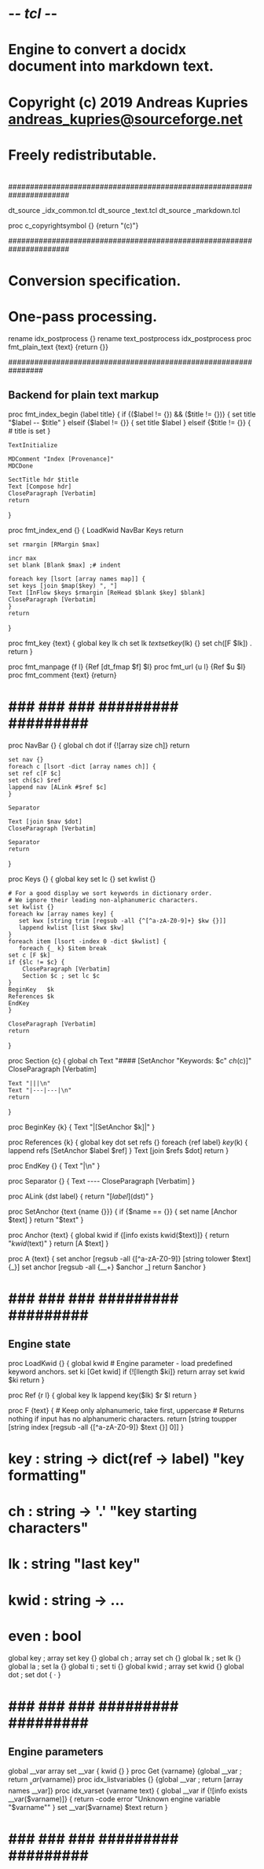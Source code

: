 # -*- tcl -*-
# Engine to convert a docidx document into markdown text.
#
# Copyright (c) 2019 Andreas Kupries <andreas_kupries@sourceforge.net>
# Freely redistributable.
#
######################################################################

dt_source _idx_common.tcl
dt_source _text.tcl
dt_source _markdown.tcl

proc c_copyrightsymbol {} {return "(c)"}

######################################################################
# Conversion specification.
# One-pass processing.

rename idx_postprocess {}
rename text_postprocess idx_postprocess
proc   fmt_plain_text {text} {return {}}

################################################################
## Backend for plain text markup

proc fmt_index_begin {label title} {
    if {($label != {}) && ($title != {})} {
	set title "$label -- $title"
    } elseif {$label != {}} {
	set title $label
    } elseif {$title != {}} {
	 # title is set
    }

    TextInitialize

    MDComment "Index [Provenance]"
    MDCDone

    SectTitle hdr $title
    Text [Compose hdr]
    CloseParagraph [Verbatim]
    return
}

proc fmt_index_end {} {
    LoadKwid
    NavBar
    Keys
    return
    
    set rmargin [RMargin $max]

    incr max
    set blank [Blank $max] ;# indent

    foreach key [lsort [array names map]] {
	set keys [join $map($key) ", "]
	Text [InFlow $keys $rmargin [ReHead $blank $key] $blank]
	CloseParagraph [Verbatim]
    }
    return
}

proc fmt_key {text} {
    global key lk ch
    set lk $text
    set key($lk) {}
    set ch([F $lk]) .
    return
}

proc fmt_manpage {f l} {Ref [dt_fmap $f] $l}
proc fmt_url     {u l} {Ref $u           $l}
proc fmt_comment {text}       {return}

# ### ### ### ######### ######### #########

proc NavBar {} {
    global ch dot
    if {![array size ch]} return
    
    set nav {}
    foreach c [lsort -dict [array names ch]] {
	set ref c[F $c]
	set ch($c) $ref
	lappend nav [ALink #$ref $c]
    }

    Separator
    
    Text [join $nav $dot]
    CloseParagraph [Verbatim]

    Separator
    return
}

proc Keys {} {
    global key
    set lc {}
    set kwlist {}

    # For a good display we sort keywords in dictionary order.
    # We ignore their leading non-alphanumeric characters.
    set kwlist {}
    foreach kw [array names key] {
       set kwx [string trim [regsub -all {^[^a-zA-Z0-9]+} $kw {}]]
       lappend kwlist [list $kwx $kw]
    }
    foreach item [lsort -index 0 -dict $kwlist] {
       foreach {_ k} $item break
	set c [F $k]
	if {$lc != $c} {
	    CloseParagraph [Verbatim]
	    Section $c ; set lc $c
	}
	BeginKey   $k
	References $k
	EndKey
    }

    CloseParagraph [Verbatim]
    return

}

proc Section {c} {
    global ch
    Text "#### [SetAnchor "Keywords: $c" $ch($c)]"
    CloseParagraph [Verbatim]

    Text "|||\n"
    Text "|---|---|\n"
    return
}

proc BeginKey {k} {
    Text "|[SetAnchor $k]|"
}

proc References {k} {
    global key dot
    set refs {}
    foreach {ref label} $key($k) {
	lappend refs [SetAnchor $label $ref]
    }
    Text [join $refs $dot]
    return
}

proc EndKey {} {
    Text "|\n"
}

proc Separator {} {
    Text ----
    CloseParagraph [Verbatim]
}

proc ALink {dst label} { return "\[$label]($dst)" }

proc SetAnchor {text {name {}}} {
    if {$name == {}} { set name [Anchor $text] }
    return "<a name='$name'></a>$text"
}

proc Anchor {text} {
    global kwid
    if {[info exists kwid($text)]} {
	return "$kwid($text)"
    }
    return [A $text]
}

proc A {text} {
    set anchor [regsub -all {[^a-zA-Z0-9]} [string tolower $text] {_}]
    set anchor [regsub -all {__+} $anchor _]
    return $anchor
}

# ### ### ### ######### ######### #########
## Engine state

proc LoadKwid {} {
    global kwid
    # Engine parameter - load predefined keyword anchors.
    set             ki [Get kwid]
    if {![llength  $ki]} return
    array set kwid $ki
    return
}

proc Ref {r l} {
    global  key  lk
    lappend key($lk) $r $l
    return
}

proc F {text} {
    # Keep only alphanumeric, take first, uppercase
    # Returns nothing if input has no alphanumeric characters.
    return [string toupper [string index [regsub -all {[^a-zA-Z0-9]} $text {}] 0]]
}

# key  : string -> dict(ref -> label) "key formatting"
# ch   : string -> '.'                "key starting characters"
# lk   : string                       "last key"
# kwid : string -> ...
# even : bool

global key  ; array set key  {}
global ch   ; array set ch   {}
global lk   ; set       lk   {}
global la   ; set       la   {}
global ti   ; set       ti   {}
global kwid ; array set kwid {}
global dot  ; set dot   { &#183; }

# ### ### ### ######### ######### #########
## Engine parameters

global    __var
array set __var {
    kwid {}
}
proc Get               {varname}      {global __var ; return $__var($varname)}
proc idx_listvariables {}             {global __var ; return [array names __var]}
proc idx_varset        {varname text} {
    global __var
    if {![info exists __var($varname)]} {
	return -code error "Unknown engine variable \"$varname\""
    }
    set __var($varname) $text
    return
}

##
# ### ### ### ######### ######### #########
